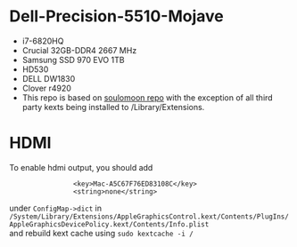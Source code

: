 # Dell-Precision-5510-Mojave
* i7-6820HQ  
* Crucial 32GB-DDR4 2667 MHz 
* Samsung SSD 970 EVO 1TB
* HD530 
* DELL DW1830  
* Clover r4920
* This repo is based on [soulomoon repo](https://github.com/soulomoon/Dell-Precision-5510-OSX) with the exception of all third party kexts being installed to /Library/Extensions.

# HDMI
To enable hdmi output, you should add   
```
				<key>Mac-A5C67F76ED83108C</key>
				<string>none</string>
```  
under `ConfigMap->dict` in `/System/Library/Extensions/AppleGraphicsControl.kext/Contents/PlugIns/AppleGraphicsDevicePolicy.kext/Contents/Info.plist`  
and rebuild kext cache using 
`sudo kextcache -i /`  
